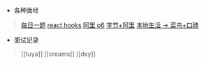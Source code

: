 - 各种面经
> [每日一题](https://lgwebdream.github.io/FE-Interview/daily/)
> [react hooks](https://blog.csdn.net/kellywong/article/details/106430977)
> [阿里 p6](https://juejin.cn/post/6844904054301130759)
> [字节+阿里](https://juejin.cn/post/7025439075473571853)
> [本地生活 -> 菜鸟+口碑](https://juejin.cn/post/6844904090082738190)

- 面试记录
> [[tuya]]
> [[creams]]
> [[dxy]]